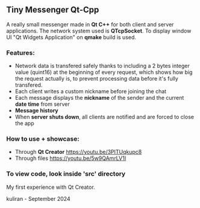 ## Tiny Messenger Qt-Cpp

A really small messenger made in **Qt C++** for both client and server applications.
The network system used is **QTcpSocket**. To display window UI "Qt Widgets Application" on **qmake** build is used.

### Features:
- Network data is transfered safely thanks to including a 2 bytes integer value (quint16) at the beginning of every request, which shows how big the request actually is, to prevent processing data before it's fully transfered.
- Each client writes a custom nickname before joining the chat
- Each message displays the **nickname** of the sender and the current **date time** from server
- **Message history**
- When **server shuts down**, all clients are notified and are forced to close the app

### How to use + showcase:
- Through **Qt Creator** https://youtu.be/3PITUqkupc8
- Through files https://youtu.be/5w9QAmrLV1I

### To view code, look inside 'src' directory


My first experience with Qt Creator.

kuliran - September 2024
